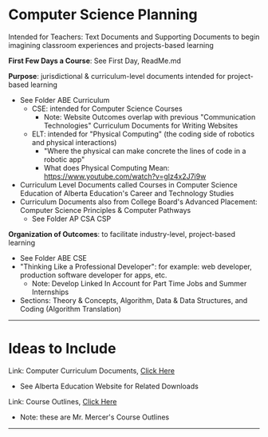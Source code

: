 # Computer Science Planning
Intended for Teachers: Text Documents and Supporting Documents to begin imagining classroom experiences and projects-based learning

**First Few Days a Course**: See First Day, ReadMe.md

**Purpose**: jurisdictional & curriculum-level documents intended for project-based learning
- See Folder ABE Curriculum
  - CSE: intended for Computer Science Courses
    - Note: Website Outcomes overlap with previous "Communication Technologies" Curriculum Documents for Writing Websites
  - ELT: intended for "Physical Computing" (the coding side of robotics and physical interactions)
    - "Where the physical can make concrete the lines of code in a robotic app"
    - What does Physical Computing Mean: https://www.youtube.com/watch?v=gIz4x2J7i9w
- Curriculum Level Documents called Courses in Computer Science Education of Alberta Education's Career and Technology Studies
- Curriculum Documents also from College Board's Advanced Placement: Computer Science Principles & Computer Pathways
  - See Folder AP CSA CSP

**Organization of Outcomes**: to facilitate industry-level, project-based learning
- See Folder ABE CSE
- "Thinking Like a Professional Developer": for example: web developer, production software developer for apps, etc.
  - Note: Develop Linked In Account for Part Time Jobs and Summer Internships
- Sections: Theory & Concepts, Algorithm, Data & Data Structures, and Coding (Algorithm Translation)

---

# Ideas to Include

Link: Computer Curriculum Documents, <a href="https://drive.google.com/drive/folders/117id1RIavhyMzYVW7_HPSVZg1DrGxqRa">Click Here</a>
- See Alberta Education Website for Related Downloads

Link: Course Outlines, <a href="https://drive.google.com/drive/folders/1pEr3PWr12lc5OEj-lAOXBSp5x6kT2ELK">Click Here</a>
- Note: these are Mr. Mercer's Course Outlines

---
